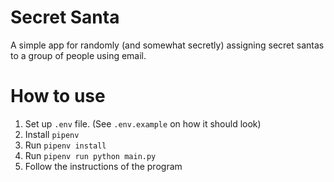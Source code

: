 # Secret Santa

A simple app for randomly (and somewhat secretly) assigning secret santas to a group of people using email.

# How to use

1. Set up `.env` file. (See `.env.example` on how it should look)
2. Install `pipenv`
3. Run `pipenv install`
4. Run `pipenv run python main.py`
5. Follow the instructions of the program

